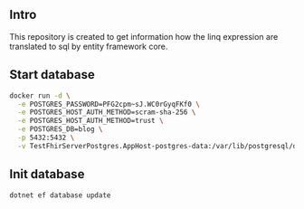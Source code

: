 ## Intro

This repository is created to get information how the linq expression are translated to sql by entity framework core. 

## Start database

```bash
docker run -d \
  -e POSTGRES_PASSWORD=PFG2cpm~sJ.WC0rGyqFKf0 \
  -e POSTGRES_HOST_AUTH_METHOD=scram-sha-256 \
  -e POSTGRES_HOST_AUTH_METHOD=trust \
  -e POSTGRES_DB=blog \
  -p 5432:5432 \
  -v TestFhirServerPostgres.AppHost-postgres-data:/var/lib/postgresql/data docker.io/library/postgres:16.4	
```

## Init database

```bash
dotnet ef database update
```